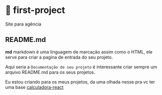# :rocket: first-project

Site para agência

## README.md

**md** markdown é uma linguagem de marcação assim como o HTML, ele serve para criar a pagina de entrada do seu projeto.

Aqui seria a `Documentação do seu projeto` é interessante criar sempre um arquivo README.md para os seus projetos.

Eu estou criando para os meus projetos, da uma olhada nesse pra vc ter uma base [calculadora-react](https://github.com/devsp011/calculadora-react)
